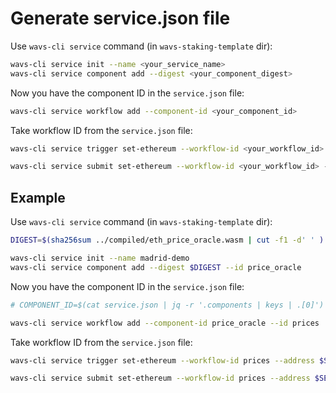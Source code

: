 # Generate service.json file

Use `wavs-cli service` command (in `wavs-staking-template` dir):

```bash
wavs-cli service init --name <your_service_name>
wavs-cli service component add --digest <your_component_digest>
```

Now you have the component ID in the `service.json` file:

```bash
wavs-cli service workflow add --component-id <your_component_id>
```

Take workflow ID from the `service.json` file:

```bash
wavs-cli service trigger set-ethereum --workflow-id <your_workflow_id> --address <address_of_trigger_contract> --chain-name <chain_name> --event-hash <signature_or_hash_of_event_signature>

wavs-cli service submit set-ethereum --workflow-id <your_workflow_id> --address <address_of_service_handler> --chain-name <chain_name>
```

## Example

Use `wavs-cli service` command (in `wavs-staking-template` dir):

```bash
DIGEST=$(sha256sum ../compiled/eth_price_oracle.wasm | cut -f1 -d' ' )

wavs-cli service init --name madrid-demo
wavs-cli service component add --digest $DIGEST --id price_oracle
```

Now you have the component ID in the `service.json` file:

```bash
# COMPONENT_ID=$(cat service.json | jq -r '.components | keys | .[0]')

wavs-cli service workflow add --component-id price_oracle --id prices
```

Take workflow ID from the `service.json` file:

```bash
wavs-cli service trigger set-ethereum --workflow-id prices --address $SERVICE_TRIGGER_ADDRESS --chain-name holesky-fork --event-hash "NewTrigger(bytes)"

wavs-cli service submit set-ethereum --workflow-id prices --address $SERVICE_HANDLER_ADDRESS --chain-name holesky-fork
```
